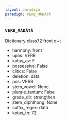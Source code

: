 ```yaml
---
layout: paradigm
paradigm: VERB_MÄDÄTÄ
---
```

### ` VERB_MÄDÄTÄ `

Dictionary class72 front d~t
* harmony: front
* upos: VERB
* kotus_av: F
* possessive: False
* clitics: False
* deletion: dätä
* pos: VERB
* stem_vowel: None
* plurale_tantum: False
* grade_dir: strengthen
* stem_diphthong: None
* suffix_regex: dätä
* kotus_tn: 72

